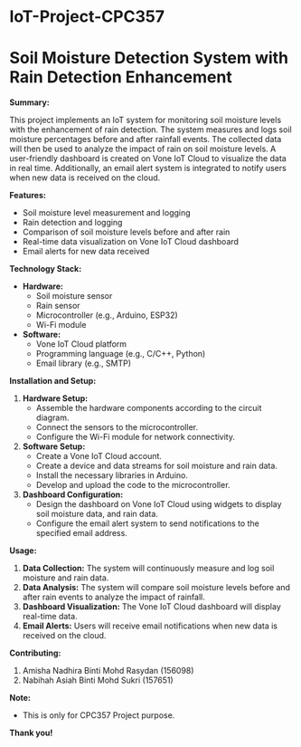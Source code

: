 # IoT-Project-CPC357
# Soil Moisture Detection System with Rain Detection Enhancement

**Summary:**

This project implements an IoT system for monitoring soil moisture levels with the enhancement of rain detection. The system measures and logs soil moisture percentages before and after rainfall events. The collected data will then be used to analyze the impact of rain on soil moisture levels. A user-friendly dashboard is created on Vone IoT Cloud to visualize the data in real time. Additionally, an email alert system is integrated to notify users when new data is received on the cloud.

**Features:**

* Soil moisture level measurement and logging
* Rain detection and logging
* Comparison of soil moisture levels before and after rain
* Real-time data visualization on Vone IoT Cloud dashboard
* Email alerts for new data received

**Technology Stack:**

* **Hardware:**
    * Soil moisture sensor
    * Rain sensor
    * Microcontroller (e.g., Arduino, ESP32)
    * Wi-Fi module
* **Software:**
    * Vone IoT Cloud platform
    * Programming language (e.g., C/C++, Python)
    * Email library (e.g., SMTP)

**Installation and Setup:**

1. **Hardware Setup:**
    * Assemble the hardware components according to the circuit diagram.
    * Connect the sensors to the microcontroller.
    * Configure the Wi-Fi module for network connectivity.
2. **Software Setup:**
    * Create a Vone IoT Cloud account.
    * Create a device and data streams for soil moisture and rain data.
    * Install the necessary libraries in Arduino.
    * Develop and upload the code to the microcontroller.
3. **Dashboard Configuration:**
    * Design the dashboard on Vone IoT Cloud using widgets to display soil moisture data, and rain data.
    * Configure the email alert system to send notifications to the specified email address.

**Usage:**

1. **Data Collection:** The system will continuously measure and log soil moisture and rain data.
2. **Data Analysis:** The system will compare soil moisture levels before and after rain events to analyze the impact of rainfall.
3. **Dashboard Visualization:** The Vone IoT Cloud dashboard will display real-time data.
4. **Email Alerts:** Users will receive email notifications when new data is received on the cloud.

**Contributing:**

1. Amisha Nadhira Binti Mohd Rasydan (156098)
2. Nabihah Asiah Binti Mohd Sukri (157651)

**Note:**

* This is only for CPC357 Project purpose.


**Thank you!**
  
